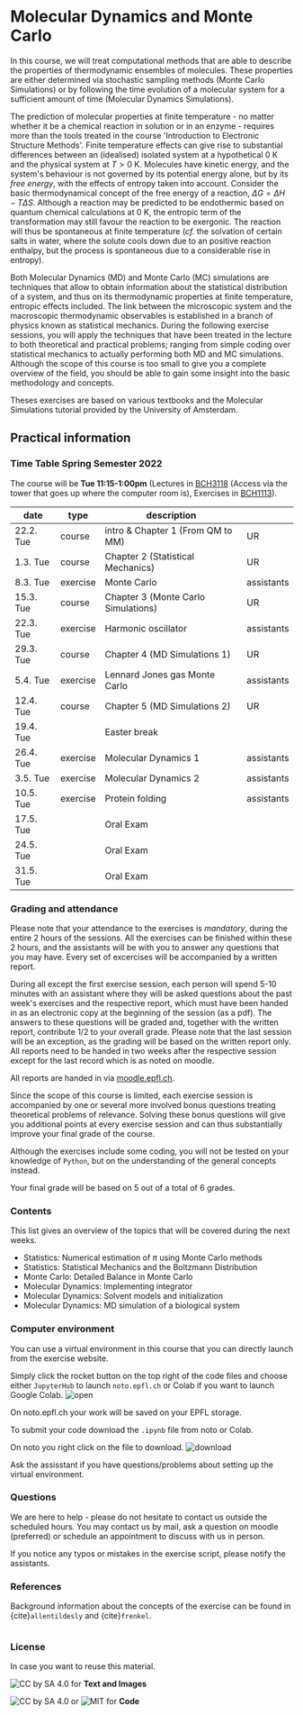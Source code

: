 Molecular Dynamics and Monte Carlo
============================

In this course, we will treat computational methods that are able to describe
the properties of thermodynamic ensembles of molecules. These properties
are either determined via stochastic sampling methods (Monte Carlo
Simulations) or by following the time evolution of a molecular system for a
sufficient amount of time (Molecular Dynamics Simulations). 


The prediction of molecular properties at finite temperature - no matter
whether it be a chemical reaction in solution or in an enzyme - requires
more than the tools treated in the course 'Introduction to Electronic
Structure Methods'. Finite temperature effects can give rise to
substantial differences between an (idealised) isolated system at a
hypothetical 0 K and the physical system at $T > 0$ K. Molecules have
kinetic energy, and the system's behaviour is not governed by its
potential energy alone, but by its *free energy*, with the effects of
entropy taken into account. Consider the basic thermodynamical concept
of the free energy of a reaction, $\Delta G = \Delta H - T\Delta S$.
Although a reaction may be predicted to be endothermic based on quantum
chemical calculations at 0 K, the entropic term of the transformation
may still favour the reaction to be exergonic. The reaction will thus be
spontaneous at finite temperature (*cf.* the solvation of certain salts
in water, where the solute cools down due to an positive reaction
enthalpy, but the process is spontaneous due to a considerable rise in
entropy).

Both Molecular Dynamics (MD) and Monte Carlo (MC) simulations are
techniques that allow to obtain information about the statistical
distribution of a system, and thus on its thermodynamic properties at
finite temperature, entropic effects included. The link between the
microscopic system and the macroscopic thermodynamic observables is
established in a branch of physics known as statistical mechanics.
During the following exercise sessions, you will apply the techniques
that have been treated in the lecture to both theoretical and practical
problems; ranging from simple coding over statistical mechanics to
actually performing both MD and MC simulations. Although the scope of
this course is too small to give you a complete overview of the field,
you should be able to gain some insight into the basic methodology and
concepts.

Theses exercises are based on various textbooks and the Molecular
Simulations tutorial provided by the University of Amsterdam.





## Practical information

### Time Table Spring Semester 2022
The course will be **Tue 11:15-1:00pm** (Lectures in [BCH3118](https://plan.epfl.ch/?room==BCH%203118) (Access via the tower that goes up where the computer room is), Exercises in [BCH1113](https://plan.epfl.ch/?room==BCH%201113)). 


| date            | type     | description                                               |            |
|-----------------|----------|-----------------------------------------------------------|------------|
| 22.2. Tue       | course   | intro & Chapter 1 (From QM to MM)                         | UR         |
| 1.3. Tue        | course   | Chapter 2 (Statistical Mechanics)                         | UR         |
| 8.3. Tue        | exercise | Monte Carlo                                               | assistants |
| 15.3. Tue       | course   | Chapter 3 (Monte Carlo Simulations)                       | UR         |
| 22.3. Tue       | exercise | Harmonic oscillator                                       | assistants |
| 29.3. Tue       | course   | Chapter 4 (MD Simulations 1)                              | UR         |
| 5.4. Tue        | exercise | Lennard Jones gas Monte Carlo                             | assistants |
| 12.4. Tue       | course   | Chapter 5 (MD Simulations 2)                              | UR         |
| 19.4. Tue       |          | Easter break                                              |            |
| 26.4. Tue       | exercise | Molecular Dynamics 1                                      | assistants |
| 3.5. Tue        | exercise | Molecular Dynamics 2                                      | assistants |
| 10.5. Tue       | exercise | Protein folding                                           | assistants |
| 17.5. Tue       |          | Oral Exam                                                 |            |
| 24.5. Tue       |          | Oral Exam                                                 |            |
| 31.5. Tue       |          | Oral Exam                                                 |            |

### Grading and attendance 

Please note that your attendance to the exercises is *mandatory*, during
the entire 2 hours of the sessions. All the exercises can be finished
within these 2 hours, and the assistants will be with you to answer any
questions that you may have. Every set of excercises will be accompanied
by a written report.

During all except the first exercise session, each person will spend
5-10 minutes with an assistant where they will be asked questions about
the past week's exercises and the respective report, which must have
been handed in as an electronic copy at the beginning of the session (as a pdf). The
answers to these questions will be graded and, together with the written
report, contribute 1/2 to your overall grade. Please note that the last
session will be an exception, as the grading will be based on the
written report only. All reports need to be handed in two weeks after
the respective session except for the last record which is as noted on moodle. 

All reports are handed in via [moodle.epfl.ch](https://moodle.epfl.ch).

Since the scope of this course is limited, each exercise session is
accompanied by one or several more involved bonus questions treating
theoretical problems of relevance. Solving these bonus questions will
give you additional points at every exercise session and can thus
substantially improve your final grade of the course. 

Although the exercises include some coding, you will not be tested on your
knowledge of `Python`, but on the understanding of the general concepts
instead.

Your final grade will be based on 5 out of a total of 6 grades.

### Contents 

This list gives an overview of the topics that will be covered during
the next weeks.

-   Statistics: Numerical estimation of $\pi$ using Monte Carlo methods
-   Statistics: Statistical Mechanics and the Boltzmann Distribution
-   Monte Carlo: Detailed Balance in Monte Carlo
-   Molecular Dynamics: Implementing integrator
-   Molecular Dynamics: Solvent models and initialization
-   Molecular Dynamics: MD simulation of a biological system


### Computer environment


You can use a virtual environment in this course that you can directly launch from the exercise website. 

Simply click the rocket button on the top right of the code files and choose either `JupyterHub` to launch `noto.epfl.ch` or Colab if you want to launch Google Colab. 
![open](./images/openinteractive.png)

On noto.epfl.ch your work will be saved on your EPFL storage. 

To submit your code download the `.ipynb` file from noto or Colab. 

On noto you right click on the file to download.
![download](./images/downloadipynb.png)


Ask the assisstant if you have questions/problems about setting up the virtual environment. 

### Questions


We are here to help - please do not hesitate to contact us outside the
scheduled hours. You may contact us by mail, ask a question on moodle (preferred) or schedule an appointment to discuss with us in person.

If you notice any typos or mistakes in the exercise script, please
notify the assistants.

### References

Background information about the concepts of the exercise can be found in {cite}`allentildesly` and {cite}`frenkel`.


```{bibliography}
```

### License

In case you want to reuse this material.

 <img src="https://img.shields.io/badge/License-CC%20BY--SA%204.0-lightgrey.svg" alt="CC by SA 4.0"> for **Text and Images**
 
 <img src="https://img.shields.io/badge/License-MIT-yellow.svg" alt="CC by SA 4.0"> or <img src="https://img.shields.io/badge/License-CC%20BY--SA%204.0-lightgrey.svg" alt="MIT"> for  **Code**


